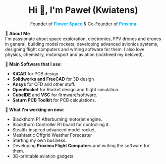 <h1 align="center">Hi 👋, I'm Paweł (Kwiatens)</h1>

<p align="center">Founder of <span style="color:#00b7ff"><strong>Flower Space</strong></span> & Co-Founder of <span style="color:#00b7ff"><strong>Proxima</strong></span></p>

🚀 **About Me**  
I'm passionate about space exploration, electronics, FPV drones and drones in general, building model rockets, developing advanced avionics systems, designing flight computers and writing software for them. I also love physics, chemistry, motorsport and aviation (lockheed my beloved).

🔧 **Main Software that I use**:
- **KiCAD** for PCB design.
- **Solidworks and FreeCAD** for 3D design
- **Ansys** for CFD and other stuff.
- **OpenRocket** for Rocket design and flight simulation.
- **CubeIDE** and **VSC** for firmware/software.
- **Saturn PCB Toolkit** for PCB calculations.

📍 **What I'm working on now**:
- Blackthorn P1 Afterburning motorjet engine.
- Blackthorn Controller R1 board for controlling it.
- Stealth-inspired advanced model rocket.
- Meshtastic Offgrid Weather Forecaster
- Starting my own business.
- Developing **Proxima Flight Computers** and writing the software for them.
- 3D-printable aviation gadgets.
